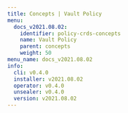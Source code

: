```yaml
---
title: Concepts | Vault Policy
menu:
  docs_v2021.08.02:
    identifier: policy-crds-concepts
    name: Vault Policy
    parent: concepts
    weight: 50
menu_name: docs_v2021.08.02
info:
  cli: v0.4.0
  installer: v2021.08.02
  operator: v0.4.0
  unsealer: v0.4.0
  version: v2021.08.02
---
```


